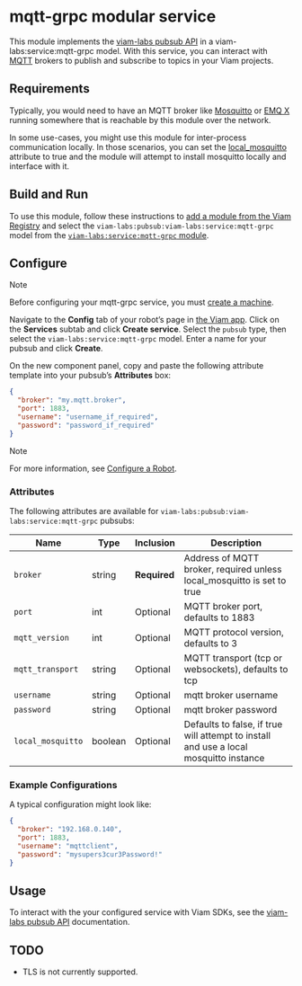 # mqtt-grpc modular service

This module implements the [viam-labs pubsub API](https://github.com/viam-labs/pubsub-api) in a viam-labs:service:mqtt-grpc model.
With this service, you can interact with [MQTT](https://mqtt.org/) brokers to publish and subscribe to topics in your Viam projects.

## Requirements

Typically, you would need to have an MQTT broker like [Mosquitto](https://www.mosquitto.org/) or [EMQ X](https://www.emqx.io/) running somewhere that is reachable by this module over the network.

In some use-cases, you might use this module for inter-process communication locally.
In those scenarios, you can set the [local_mosquitto](#attributes) attribute to true and the module will attempt to install mosquitto locally and interface with it.

## Build and Run

To use this module, follow these instructions to [add a module from the Viam Registry](https://docs.viam.com/registry/configure/#add-a-modular-resource-from-the-viam-registry) and select the `viam-labs:pubsub:viam-labs:service:mqtt-grpc` model from the [`viam-labs:service:mqtt-grpc` module](https://app.viam.com/module/viam-labs/viam-labs:service:mqtt-grpc).

## Configure

> [!NOTE]  
> Before configuring your mqtt-grpc service, you must [create a machine](https://docs.viam.com/manage/fleet/machines/#add-a-new-machine).

Navigate to the **Config** tab of your robot’s page in [the Viam app](https://app.viam.com/).
Click on the **Services** subtab and click **Create service**.
Select the `pubsub` type, then select the `viam-labs:service:mqtt-grpc` model.
Enter a name for your pubsub and click **Create**.

On the new component panel, copy and paste the following attribute template into your pubsub’s **Attributes** box:

```json
{
  "broker": "my.mqtt.broker",
  "port": 1883,
  "username": "username_if_required",
  "password": "password_if_required"
}
```

> [!NOTE]  
> For more information, see [Configure a Robot](https://docs.viam.com/manage/configuration/).

### Attributes

The following attributes are available for `viam-labs:pubsub:viam-labs:service:mqtt-grpc` pubsubs:

| Name | Type | Inclusion | Description |
| ---- | ---- | --------- | ----------- |
| `broker` | string | **Required** |  Address of MQTT broker, required unless local_mosquitto is set to true |
| `port` | int | Optional |  MQTT broker port, defaults to 1883 |
| `mqtt_version` | int | Optional |  MQTT protocol version, defaults to 3 |
| `mqtt_transport` | string | Optional |  MQTT transport (tcp or websockets), defaults to tcp |
| `username` | string | Optional |  mqtt broker username |
| `password` | string | Optional |  mqtt broker password |
| `local_mosquitto` | boolean | Optional | Defaults to false, if true will attempt to install and use a local mosquitto instance |

### Example Configurations

A typical configuration might look like:

```json
{
  "broker": "192.168.0.140",
  "port": 1883,
  "username": "mqttclient",
  "password": "mysupers3cur3Password!"
}
```

## Usage

To interact with the your configured service with Viam SDKs, see the [viam-labs pubsub API](https://github.com/viam-labs/pubsub-api) documentation.

## TODO

- TLS is not currently supported.

